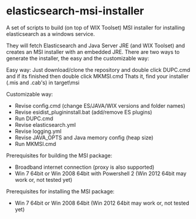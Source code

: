 elasticsearch-msi-installer
===========================

A set of scripts to build (on top of WIX Toolset) MSI installer for installing elasticsearch as a windows service.

They will fetch Elasticsearch and Java Server JRE (and WIX Toolset) and creates an MSI installer with an embedded JRE.
There are two ways to generate the installer, the easy and the customizable way:

Easy way:
Just download/clone the repository and double click DUPC.cmd and if its finished then double click MKMSI.cmd
Thats it, find your installer (.mis and .cab's) in target\msi

Customizable way:
* Revise config.cmd (change ES/JAVA/WIX versions and folder names)
* Revise esidist_plugininstall.bat (add/remove ES plugins)
* Run DUPC.cmd
* Revise elasticsearch.yml
* Revise logging.yml
* Revise JAVA_OPTS and Java memory config (heap size)
* Run MKMSI.cmd

Prerequisites for building the MSI package:
* Broadband internet connection (proxy is also supported)
* Win 7 64bit or Win 2008 64bit with Powershell 2 (Win 2012 64bit may work or, not tested yet)

Prerequisites for installing the MSI package:
* Win 7 64bit or Win 2008 64bit (Win 2012 64bit may work or, not tested yet)

